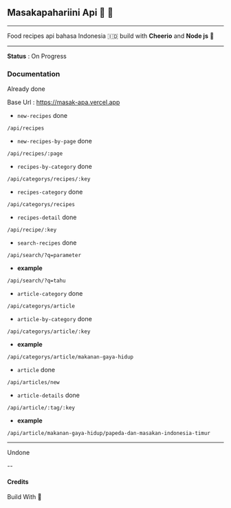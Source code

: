 ## Masakapahariini Api 🧙 🍳
---

Food recipes api bahasa Indonesia 🇮🇩 build with __Cheerio__ and __Node js__ 🌸

---
**Status** : On Progress

### Documentation

Already done

Base Url : https://masak-apa.vercel.app

* `new-recipes` done
```
/api/recipes
```
* `new-recipes-by-page` done

```
/api/recipes/:page
```

* `recipes-by-category` done

```
/api/categorys/recipes/:key
```

* `recipes-category` done

```
/api/categorys/recipes
```

* `recipes-detail` done

```
/api/recipe/:key
```

* `search-recipes` done

```
/api/search/?q=parameter
```

- __example__

```
/api/search/?q=tahu
```

* `article-category` done

```
/api/categorys/article
```

* `article-by-category` done

```
/api/categorys/article/:key
```

- __example__

```
/api/categorys/article/makanan-gaya-hidup
```

* `article` done

```
/api/articles/new
```

* `article-details` done

```
/api/article/:tag/:key
```

- __example__

```
/api/article/makanan-gaya-hidup/papeda-dan-masakan-indonesia-timur
```

---

Undone

--

#### Credits

Build With 💙